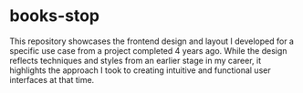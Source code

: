 # books-stop
This repository showcases the frontend design and layout I developed for a specific use case from a project completed 4 years ago. While the design reflects techniques and styles from an earlier stage in my career, it highlights the approach I took to creating intuitive and functional user interfaces at that time.
